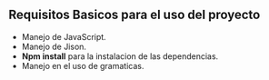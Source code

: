## Requisitos Basicos para el uso del proyecto
* Manejo de JavaScript.
* Manejo de Jison.
* **Npm install** para la instalacion de las dependencias.
* Manejo en el uso de gramaticas.

